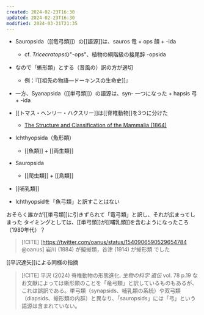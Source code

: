 ```yaml
---
created: 2024-02-23T16:30
updated: 2024-02-23T16:30
modified: 2024-03-21T21:35
---
```


- Sauropsida（[[竜弓類]]）の[[語源]]は、sauros 竜 + ops 顔 + -ida
	- cf. *Tricecratops*の"-ops"、植物の綱階級の接尾辞 -opsida
- なので「蜥形類」とする（昔風の）訳の方が適切
	- 例：『[[祖先の物語—ドーキンスの生命史]]』

- 一方、Syanapsida（[[単弓類]]）の語源は、syn- 一つになった + hapsis 弓 + -ida

- [[トマス・ヘンリー・ハクスリー]]は[[脊椎動物]]を3つに分けた
	- [The Structure and Classification of the Mammalia (1864)](http://aleph0.clarku.edu/huxley/UnColl/Gazettes/Mamma.html)
- Ichthyopsida（魚形類）
	- [[魚類]] + [[両生類]]
- Sauropsida
	- [[爬虫類]] + [[鳥類]]
- [[哺乳類]]

- Ichthyopsidを「魚弓類」と訳すことはない

おそらく誰かが[[単弓類]]に引きずられて「竜弓類」と訳し、それが広まってしまった
タイミングとしては、[[単弓類]]が[[哺乳類]]を含むようになったころ（1980年代）？

> [!CITE] [https://twitter.com/oanus/status/1540906590529654784 @oanus]
>  岩川 (1884) が擬蜥類，谷津 (1914) が蜥形類 でした


[[平沢達矢]]による同様の指摘
> [!CITE] 平沢 (2024) 脊椎動物の形態進化. *生物の科学 遺伝*  vol. 78  p.19
> なお文献によっては蜥形類のことを「竜弓類」と訳しているものもあるが、これは誤訳である。単弓類（synapsids、哺乳類の系統）や双弓類（diapsids、蜥形類の内群）と異なり、「sauropsids」には「弓」という語源は含まれていない。